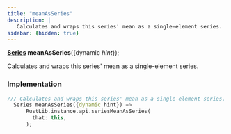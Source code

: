 ```yaml
---
title: "meanAsSeries"
description: |
   Calculates and wraps this series' mean as a single-element series.
sidebar: {hidden: true}
---
```

<span class="dart-code"><strong>[Series] meanAsSeries</strong>({<span class="nobr">dynamic <i>hint</i></span>});</span>

 Calculates and wraps this series' mean as a single-element series.
### Implementation
```dart
/// Calculates and wraps this series' mean as a single-element series.
  Series meanAsSeries({dynamic hint}) =>
      RustLib.instance.api.seriesMeanAsSeries(
        that: this,
      );
```

[Series]: /reference/classes/series/